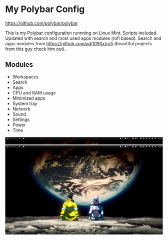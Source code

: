 # My Polybar Config
https://github.com/polybar/polybar

This is my Polybar configuration runnning on Linux Mint. Scripts included. Updated with search and most used apps modules (rofi based). Search and apps modules from https://github.com/adi1090x/rofi (beautiful projects from this guy check him out).

## Modules
- Workspaces
- Search 
- Apps 
- CPU and RAM usage
- Minimized apps
- System tray
- Network
- Sound
- Settings
- Power
- Time

 ![screenshot](polybar_screenshot_2_zoomed.png)
 ![screenshot](polybar_screenshot_2.png)

